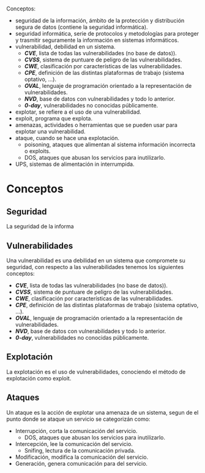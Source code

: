 # 
Conceptos:
- seguridad de la información, ámbito de la protección y distribución segura de datos (contiene la seguridad informática).
- seguridad informática, serie de protocolos y metodologías para proteger y trasmitir seguramente la información en sistemas informáticos.
- vulnerabilidad, debilidad en un sistema.
	- ***CVE***, lista de todas las vulnerabilidades (no base de datos)).
	- ***CVSS***, sistema de puntuare de peligro de las vulnerabilidades.
	- ***CWE***, clasificación por características de las vulnerabilidades.
	- ***CPE***, definición de las distintas plataformas de trabajo (sistema optativo, ...).
	- ***OVAL***, lenguaje de programación orientado a la representación de vulnerabilidades.
	- ***NVD***, base de datos con vulnerabilidades y todo lo anterior.
	- ***0-day***, vulnerabilidades no conocidas públicamente.
- explotar, se refiere a el uso de una vulnerabilidad.
- exploit, programa que explota.
- amenazas, actividades o herramientas que se pueden usar para explotar una vulnerabilidad.
- ataque, cuando se hace una explotación.
	- poisoning, ataques que alimentan al sistema información incorrecta o exploits.
	- DOS, ataques que abusan los servicios para inutilizarlo.
- UPS, sistemas de alimentación in interrumpida.

# Conceptos
## Seguridad
La seguridad de la informa
## Vulnerabilidades
Una vulnerabilidad es una debilidad en un sistema que compromete su seguridad, con respecto a las vulnerabilidades tenemos los siguientes conceptos:
- ***CVE***, lista de todas las vulnerabilidades (no base de datos)).
- ***CVSS***, sistema de puntuare de peligro de las vulnerabilidades.
- ***CWE***, clasificación por características de las vulnerabilidades.
- ***CPE***, definición de las distintas plataformas de trabajo (sistema optativo, ...).
- ***OVAL***, lenguaje de programación orientado a la representación de vulnerabilidades.
- ***NVD***, base de datos con vulnerabilidades y todo lo anterior.
- ***0-day***, vulnerabilidades no conocidas públicamente.

## Explotación
La explotación es el uso de vulnerabilidades, conociendo el método de explotación como exploit.
## Ataques
Un ataque es la acción de explotar una amenaza de un sistema, segun de el punto donde se ataque un servicio se categorizán como:
- Interrupción, corta la comunicación del servicio.
	- DOS, ataques que abusan los servicios para inutilizarlo.
- Intercepción, lee la comunicación del servicio.
	- Snifing, lectura de la comunicación privada.
- Modificación, modifica la comunicación del servicio.
- Generación, genera comunicación para del servicio.